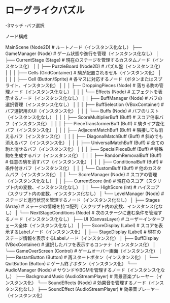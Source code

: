 # ローグライクパズル

-3マッチ
-バフ選択

ノード構成

MainScene (Node2D)                           # ルートノード（インスタンス化なし）
├── GameManager (Node)                       # ゲーム状態や進行を管理（インスタンス化なし）
│   ├── CurrentStage (Stage)                 # 現在のステージを管理するカスタムノード（インスタンス化）
│   │   ├── PuzzleBoard (Node2D)             # パズル盤（インスタンス化）
│   │   │   ├── Cells (GridContainer)         # 駒が配置されるセル（インスタンス化）
│   │   │   │   ├── Cell (Button/Sprite)      # 各マスに対応するノード（ボタンまたはスプライト、インスタンス化）
│   │   │   ├── DroppingPieces (Node)        # 落ちる駒の管理ノード（インスタンス化なし）
│   │   │   └── Effects (Node)                # エフェクトを表示するノード（インスタンス化なし）
│   │   ├── BuffManager (Node)                # バフの選択管理（インスタンス化なし）
│   │   │   ├── BuffSelection (VBoxContainer) # バフ選択用のUI（インスタンス化）
│   │   │   └── Buffs (Node)                  # バフのリスト（インスタンス化なし）
│   │   │       ├── ScoreMultiplierBuff (Buff) # スコア倍率バフ（インスタンス化）
│   │   │       ├── PieceTransformerBuff (Buff) # 駒タイプ変化バフ（インスタンス化）
│   │   │       ├── AdjacentMatchBuff (Buff)  # 隣接しても消えるバフ（インスタンス化）
│   │   │       ├── DiagonalMatchBuff (Buff)  # 斜めでも消えるバフ（インスタンス化）
│   │   │       ├── UniversalMatchBuff (Buff) # 全ての駒と消せるバフ（インスタンス化）
│   │   │       ├── SpecialPieceBuff (Buff)  # 特殊駒を生成するバフ（インスタンス化）
│   │   │       ├── RandomRemovalBuff (Buff)  # 任意の駒を消すバフ（インスタンス化）
│   │   │       ├── ConditionalBuff (Buff)    # 条件付きバフ（インスタンス化）
│   │   │       └── CustomBuff (Buff)         # 他のカスタムバフ（インスタンス化）
│   │   └── ScoreManager (Node)               # スコアの管理（インスタンス化なし）
│   │       ├── CurrentScore (int)            # 現在のスコア（スクリプト内の変数、インスタンス化なし）
│   │       └── HighScore (int)                # ハイスコア（スクリプト内の変数、インスタンス化なし）
│   └── LevelManager (Node)                    # ステージと進行状況を管理するノード（インスタンス化なし）
│       ├── Stages (Array)                     # ステージの情報を持つ配列（スクリプト内の変数、インスタンス化なし）
│       └── NextStageConditions (Node)         # 次のステージに進む条件を管理するノード（インスタンス化なし）
├── UI (CanvasLayer)                          # ユーザーインターフェース全体（インスタンス化なし）
│   ├── ScoreDisplay (Label)                  # スコアを表示するLabelノード（インスタンス化）
│   ├── StageDisplay (Label)                  # 現在のステージ情報を表示するLabelノード（インスタンス化）
│   ├── BuffDisplay (VBoxContainer)           # 選択したバフを表示するコンテナ（インスタンス化）
│   └── GameOverScreen (Control)              # ゲームオーバー画面（インスタンス化）
│       ├── RestartButton (Button)            # 再スタートボタン（インスタンス化）
│       └── QuitButton (Button)               # ゲーム終了ボタン（インスタンス化）
└── AudioManager (Node)                       # サウンドやBGMを管理するノード（インスタンス化なし）
    ├── BackgroundMusic (AudioStreamPlayer)   # 背景音楽プレーヤー（インスタンス化）
    └── SoundEffects (Node)                   # 効果音を管理するノード（インスタンス化なし）
        ├── SoundEffect (AudioStreamPlayer)   # 効果音プレーヤー（インスタンス化）
